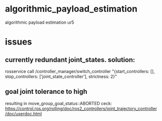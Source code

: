 # algorithmic_payload_estimation
algorithmic payload estimation ur5

# issues
## currently redundant joint_states. solution: 
rosservice call /controller_manager/switch_controller "{start_controllers: [], stop_controllers: ['joint_state_controller'], strictness: 2}"
## goal joint tolerance to high 
resulting in move_group_goal_status::ABORTED ceck:
https://control.ros.org/rolling/doc/ros2_controllers/joint_trajectory_controller/doc/userdoc.html
